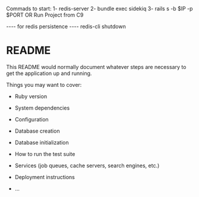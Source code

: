 Commads to start:
1- redis-server
2- bundle exec sidekiq
3- rails s -b $IP -p $PORT
    OR
    Run Project from C9



 ---- for redis persistence ----
 redis-cli shutdown

# README

This README would normally document whatever steps are necessary to get the
application up and running.

Things you may want to cover:

* Ruby version

* System dependencies

* Configuration

* Database creation

* Database initialization

* How to run the test suite

* Services (job queues, cache servers, search engines, etc.)

* Deployment instructions

* ...
